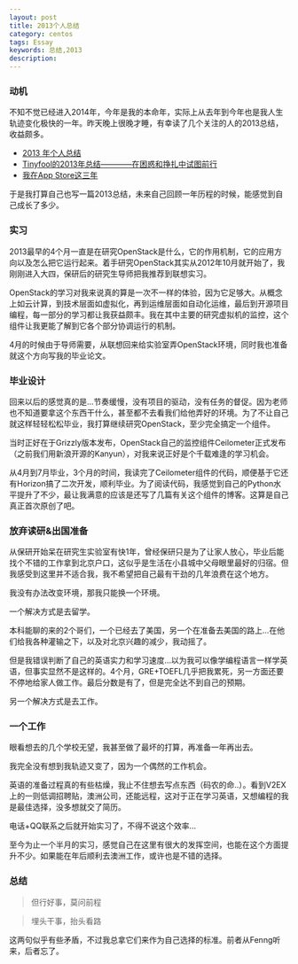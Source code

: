 ```yaml
---
layout: post
title: 2013个人总结
category: centos
tags: Essay
keywords: 总结,2013
description: 
---
```


### 动机

不知不觉已经进入2014年，今年是我的本命年，实际上从去年到今年也是我人生轨迹变化极快的一年。昨天晚上很晚才睡，有幸读了几个关注的人的2013总结，收益颇多。

- [2013 年个人总结](http://dbanotes.net/mylife/2013_personal_review.html)
- [Tinyfool的2013年总结————在困惑和挣扎中试图前行](http://tiny4.org/blog/2014/01/tinyfool-2013/)
- [我在App Store这三年](http://www.iwangke.me/2014/01/01/three-years-in-app-store-as-indie-developer/)

于是我打算自己也写一篇2013总结，未来自己回顾一年历程的时候，能感觉到自己成长了多少。

### 实习
2013最早的4个月一直是在研究OpenStack是什么，它的作用机制，它的应用方向以及怎么把它运行起来。着手研究OpenStack其实从2012年10月就开始了，我刚刚进入大四，保研后的研究生导师把我推荐到联想实习。

OpenStack的学习对我来说真的算是一次不一样的体验，因为它足够大。从概念上如云计算，到技术层面如虚拟化，再到运维层面如自动化运维，最后到开源项目编程，每一部分的学习都让我获益颇丰。我在其中主要的研究虚拟机的监控，这个组件让我更能了解到它各个部分协调运行的机制。

4月的时候由于导师需要，从联想回来给实验室弄OpenStack环境，同时我也准备就这个方向写我的毕业论文。

### 毕业设计
回来以后的感觉真的是...节奏缓慢，没有项目的驱动，没有任务的督促。因为老师也不知道要拿这个东西干什么，甚至都不去看我们给他弄好的环境。为了不让自己就这样轻轻松松毕业，我打算继续研究OpenStack，至少完全搞定一个组件。

当时正好在于Grizzly版本发布，OpenStack自己的监控组件Ceilometer正式发布（之前我们用新浪开源的Kanyun），对我来说正好是个千载难逢的学习机会。

从4月到7月毕业，3个月的时间，我读完了Ceilometer组件的代码，顺便基于它还有Horizon搞了二次开发，顺利毕业。为了阅读代码，我感觉到自己的Python水平提升了不少，最让我满意的应该是还写了几篇有关这个组件的博客。这算是自己真正首次原创了吧。

### 放弃读研&出国准备
从保研开始呆在研究生实验室有快1年，曾经保研只是为了让家人放心，毕业后能找个不错的工作拿到北京户口，这似乎是生活在小县城中父母眼里最好的归宿。但我感受到这里并不适合我，我不希望把自己最有干劲的几年浪费在这个地方。

我没有办法改变环境，那我只能换一个环境。

一个解决方式是去留学。

本科能聊的来的2个哥们，一个已经去了美国，另一个在准备去美国的路上...在他们给我各种灌输之下，以及对北京兴趣的减少，我动摇了。

但是我错误判断了自己的英语实力和学习速度...以为我可以像学编程语言一样学英语，但事实显然不是这样的。4个月，GRE+TOEFL几乎把我累死，另一方面还要不停地给家人做工作。最后分数是有了，但是完全达不到自己的预期。

另一个解决方式是去工作。

### 一个工作
眼看想去的几个学校无望，我甚至做了最坏的打算，再准备一年再出去。

我完全没有想到我轨迹又变了，因为一个偶然的工作机会。

英语的准备过程真的有些枯燥，我止不住想去写点东西（码农的命..）。看到V2EX上的一则低调招聘贴，澳洲公司，还能远程，这对于正在学习英语，又想编程的我是最佳选择，没多想就交了简历。

电话+QQ联系之后就开始实习了，不得不说这个效率...

至今为止一个半月的实习，感觉自己在这里有很大的发挥空间，也能在这个方面提升不少。如果能在年后顺利去澳洲工作，或许也是不错的选择。

### 总结

> 但行好事，莫问前程

> 埋头干事，抬头看路

这两句似乎有些矛盾，不过我总拿它们来作为自己选择的标准。前者从Fenng听来，后者忘了。